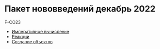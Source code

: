 # Пакет нововведений декабрь 2022

F-CO23 

* [Императивное вычисление](js.md)
* [Реакции](reaction.md)
* [Создание объектов](create.md)
